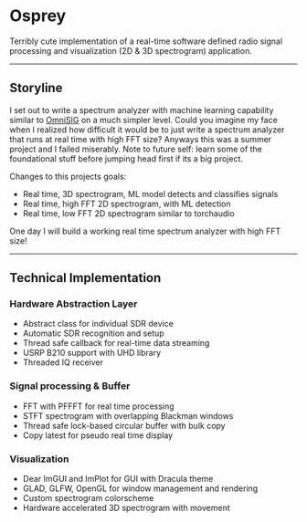 # Osprey

Terribly cute implementation of a real-time software defined radio signal
processing and visualization (2D & 3D spectrogram) application.

---

## Storyline

I set out to write a spectrum analyzer with machine learning capability similar
to [OmniSIG](https://www.deepsig.ai/omnisig/) on a much simpler level. Could you
imagine my face when I realized how difficult it would be to just write a
spectrum analyzer that runs at real time with high FFT size? Anyways this was a
summer project and I failed miserably. Note to future self: learn some of the
foundational stuff before jumping head first if its a big project.

Changes to this projects goals:
+ Real time, 3D spectrogram, ML model detects and classifies signals
+ Real time, high FFT 2D spectrogram, with ML detection
+ Real time, low FFT 2D spectrogram similar to torchaudio

One day I will build a working real time spectrum analyzer with high FFT size!

---

## Technical Implementation

### Hardware Abstraction Layer

+ Abstract class for individual SDR device
+ Automatic SDR recognition and setup
+ Thread safe callback for real-time data streaming
+ USRP B210 support with UHD library
+ Threaded IQ receiver

### Signal processing & Buffer

+ FFT with PFFFT for real time processing
+ STFT spectrogram with overlapping Blackman windows
+ Thread safe lock-based circular buffer with bulk copy
+ Copy latest for pseudo real time display

### Visualization

+ Dear ImGUI and ImPlot for GUI with Dracula theme
+ GLAD, GLFW, OpenGL for window management and rendering
+ Custom spectrogram colorscheme
+ Hardware accelerated 3D spectrogram with movement
